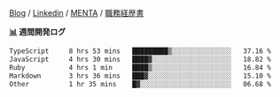 [Blog](https://kajiri.dev/profile) / [Linkedin](https://www.linkedin.com/in/kajirikajiri) / [MENTA](https://menta.work/user/36944) / [職務経歴書](https://github.com/kajirikajiri/cv/blob/main/README.pdf)

**<a href="https://github.com/kajirikajiri/kajirikajiri/commits/master">📊</a> 週間開発ログ**
<!--START_SECTION:waka-->

```txt
TypeScript     8 hrs 53 mins   █████████▒░░░░░░░░░░░░░░░   37.16 %
JavaScript     4 hrs 30 mins   ████▓░░░░░░░░░░░░░░░░░░░░   18.82 %
Ruby           4 hrs 1 min     ████▒░░░░░░░░░░░░░░░░░░░░   16.84 %
Markdown       3 hrs 36 mins   ███▓░░░░░░░░░░░░░░░░░░░░░   15.10 %
Other          1 hr 35 mins    █▓░░░░░░░░░░░░░░░░░░░░░░░   06.68 %
```

<!--END_SECTION:waka-->

